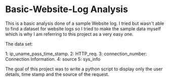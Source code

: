 # Basic-Website-Log Analysis

This is a basic analysis done of a sample Website log. I tried but wasn't able to find a dataset for website logs so I 
tried to make the sample data myself which is why I am referring to this project as a very easy one. 

The data set:

1: ip_uname_pass_time_stamp.
2: HTTP_req.
3: connection_number: Connection Information.
4: source
5: sys_info

The goal of this project was to write a python script to display only the user details, time stamp and the source of the request.
